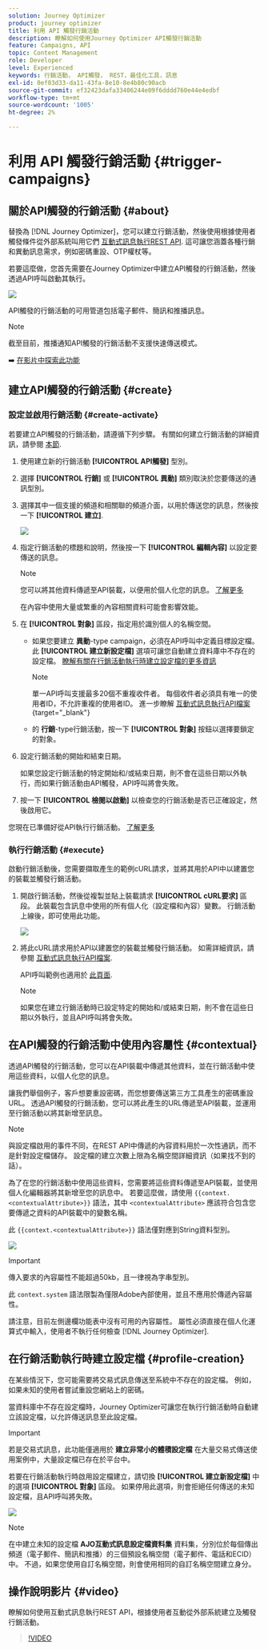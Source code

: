 ```yaml
---
solution: Journey Optimizer
product: journey optimizer
title: 利用 API 觸發行銷活動
description: 瞭解如何使用Journey Optimizer API觸發行銷活動
feature: Campaigns, API
topic: Content Management
role: Developer
level: Experienced
keywords: 行銷活動， API觸發， REST，最佳化工具，訊息
exl-id: 0ef03d33-da11-43fa-8e10-8e4b80c90acb
source-git-commit: ef32423dafa33406244e09f6dddd760e44e4edbf
workflow-type: tm+mt
source-wordcount: '1005'
ht-degree: 2%

---
```


# 利用 API 觸發行銷活動 {#trigger-campaigns}

## 關於API觸發的行銷活動 {#about}

替換為 [!DNL Journey Optimizer]，您可以建立行銷活動，然後使用根據使用者觸發條件從外部系統叫用它們 [互動式訊息執行REST API](https://developer.adobe.com/journey-optimizer-apis/references/messaging/#tag/execution). 這可讓您涵蓋各種行銷和異動訊息需求，例如密碼重設、OTP權杖等。

若要這麼做，您首先需要在Journey Optimizer中建立API觸發的行銷活動，然後透過API呼叫啟動其執行。

![](../rn/assets/do-not-localize/api-triggered.gif)

API觸發的行銷活動的可用管道包括電子郵件、簡訊和推播訊息。

>[!NOTE]
>
>截至目前，推播通知API觸發的行銷活動不支援快速傳送模式。

➡️ [在影片中探索此功能](#video)

## 建立API觸發的行銷活動 {#create}

### 設定並啟用行銷活動 {#create-activate}

若要建立API觸發的行銷活動，請遵循下列步驟。 有關如何建立行銷活動的詳細資訊，請參閱 [本節](create-campaign.md).

1. 使用建立新的行銷活動 **[!UICONTROL API觸發]** 型別。

1. 選擇 **[!UICONTROL 行銷]** 或 **[!UICONTROL 異動]** 類別取決於您要傳送的通訊型別。

1. 選擇其中一個支援的頻道和相關聯的頻道介面，以用於傳送您的訊息，然後按一下 **[!UICONTROL 建立]**.

   ![](assets/api-triggered-type.png)

1. 指定行銷活動的標題和說明，然後按一下 **[!UICONTROL 編輯內容]** 以設定要傳送的訊息。

   >[!NOTE]
   >
   >您可以將其他資料傳遞至API裝載，以便用於個人化您的訊息。 [了解更多](#contextual)
   >
   >在內容中使用大量或繁重的內容相關資料可能會影響效能。

1. 在 **[!UICONTROL 對象]** 區段，指定用於識別個人的名稱空間。

   * 如果您要建立 **異動**-type campaign，必須在API呼叫中定義目標設定檔。 此 **[!UICONTROL 建立新設定檔]** 選項可讓您自動建立資料庫中不存在的設定檔。 [瞭解有關在行銷活動執行時建立設定檔的更多資訊](#profile-creation)

     >[!NOTE]
     >
     >單一API呼叫支援最多20個不重複收件者。 每個收件者必須具有唯一的使用者ID，不允許重複的使用者ID。 進一步瞭解 [互動式訊息執行API檔案](https://developer.adobe.com/journey-optimizer-apis/references/messaging/#tag/execution/operation/postIMUnitaryMessageExecution){target="_blank"}

   * 的 **行銷**-type行銷活動，按一下 **[!UICONTROL 對象]** 按鈕以選擇要鎖定的對象。

1. 設定行銷活動的開始和結束日期。

   如果您設定行銷活動的特定開始和/或結束日期，則不會在這些日期以外執行，而如果行銷活動由API觸發，API呼叫將會失敗。

1. 按一下 **[!UICONTROL 檢閱以啟動]** 以檢查您的行銷活動是否已正確設定，然後啟用它。

您現在已準備好從API執行行銷活動。 [了解更多](#execute)

### 執行行銷活動 {#execute}

啟動行銷活動後，您需要擷取產生的範例cURL請求，並將其用於API中以建置您的裝載並觸發行銷活動。

1. 開啟行銷活動，然後從複製並貼上裝載請求 **[!UICONTROL cURL要求]** 區段。 此裝載包含訊息中使用的所有個人化（設定檔和內容）變數。 行銷活動上線後，即可使用此功能。

   ![](assets/api-triggered-curl.png)

1. 將此cURL請求用於API以建置您的裝載並觸發行銷活動。 如需詳細資訊，請參閱 [互動式訊息執行API檔案](https://developer.adobe.com/journey-optimizer-apis/references/messaging/#tag/execution).


   API呼叫範例也適用於 [此頁面](https://developer.adobe.com/journey-optimizer-apis/references/messaging-samples/).

   >[!NOTE]
   >
   >如果您在建立行銷活動時已設定特定的開始和/或結束日期，則不會在這些日期以外執行，並且API呼叫將會失敗。

## 在API觸發的行銷活動中使用內容屬性 {#contextual}

透過API觸發的行銷活動，您可以在API裝載中傳遞其他資料，並在行銷活動中使用這些資料，以個人化您的訊息。

讓我們舉個例子，客戶想要重設密碼，而您想要傳送第三方工具產生的密碼重設URL。 透過API觸發的行銷活動，您可以將此產生的URL傳遞至API裝載，並運用至行銷活動以將其新增至訊息。

>[!NOTE]
>
>與設定檔啟用的事件不同，在REST API中傳遞的內容資料用於一次性通訊，而不是針對設定檔儲存。 設定檔的建立次數上限為名稱空間詳細資訊（如果找不到的話）。

為了在您的行銷活動中使用這些資料，您需要將這些資料傳遞至API裝載，並使用個人化編輯器將其新增至您的訊息中。 若要這麼做，請使用 `{{context.<contextualAttribute>}}` 語法，其中 `<contextualAttribute>` 應該符合包含您要傳遞之資料的API裝載中的變數名稱。

此 `{{context.<contextualAttribute>}}` 語法僅對應到String資料型別。

![](assets/api-triggered-context.png)


>[!IMPORTANT]
>
>傳入要求的內容屬性不能超過50kb，且一律視為字串型別。
>
>此 `context.system` 語法限製為僅限Adobe內部使用，並且不應用於傳遞內容屬性。

請注意，目前左側邊欄功能表中沒有可用的內容屬性。 屬性必須直接在個人化運算式中輸入，使用者不執行任何檢查 [!DNL Journey Optimizer].

## 在行銷活動執行時建立設定檔 {#profile-creation}

在某些情況下，您可能需要將交易式訊息傳送至系統中不存在的設定檔。 例如，如果未知的使用者嘗試重設您網站上的密碼。

當資料庫中不存在設定檔時，Journey Optimizer可讓您在執行行銷活動時自動建立該設定檔，以允許傳送訊息至此設定檔。

>[!IMPORTANT]
>
>若是交易式訊息，此功能僅適用於 **建立非常小的體積設定檔** 在大量交易式傳送使用案例中，大量設定檔已存在於平台中。

若要在行銷活動執行時啟用設定檔建立，請切換 **[!UICONTROL 建立新設定檔]** 中的選項 **[!UICONTROL 對象]** 區段。 如果停用此選項，則會拒絕任何傳送的未知設定檔，且API呼叫將失敗。

![](assets/api-triggered-create-profile.png)

>[!NOTE]
>
>在中建立未知的設定檔 **AJO互動式訊息設定檔資料集** 資料集，分別位於每個傳出頻道（電子郵件、簡訊和推播）的三個預設名稱空間（電子郵件、電話和ECID）中。 不過，如果您使用自訂名稱空間，則會使用相同的自訂名稱空間建立身分。

## 操作說明影片 {#video}

瞭解如何使用互動式訊息執行REST API，根據使用者互動從外部系統建立及觸發行銷活動。

>[!VIDEO](https://video.tv.adobe.com/v/3425358?quality=12)
